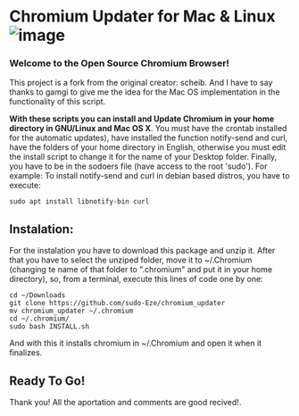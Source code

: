 # Chromium Updater for Mac & Linux            ![image](https://user-images.githubusercontent.com/84420737/118993821-360ec700-b95c-11eb-8d6d-b07f7d79ff53.png)
### Welcome to the Open Source Chromium Browser!
This project is a fork from the original creator: scheib. And I have to say thanks to gamgi to give me the idea for the Mac OS implementation in the functionality of this script.

**With these scripts you can install and Update Chromium in your home directory in GNU/Linux and Mac OS X**. You must have the crontab installed for the automatic updates), have installed the function notify-send and curl, have the folders of your home directory in English, otherwise you must edit the install script to change it for the name of your Desktop folder. Finally, you have to be in the sodoers file (have access to the root 'sudo').
  For example: To install notify-send and curl in debian based distros, you have to execute:
  ```
  sudo apt install libnotify-bin curl
  ```
## Instalation:
  For the instalation you have to download this package and unzip it. After that you have to select the unziped folder, move it to ~/.Chromium (changing te name of that folder to ".chromium" and put it in your home directory), so, from a terminal, execute this lines of code one by one:
```
cd ~/Downloads
git clone https://github.com/sudo-Eze/chromium_updater
mv chromium_updater ~/.chromium
cd ~/.chromium/
sudo bash INSTALL.sh
```
  And with this it installs chromium in ~/.Chromium and open it when it finalizes.

## Ready To Go!
  Thank you! All the aportation and comments are good recived!.
